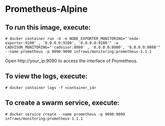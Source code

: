 # Prometheus-Alpine

## To run this image, execute:
```
# docker container run -d -e NODE_EXPORTER_MONITORING="'node-exporter:9100' , '0.0.0.0:9100', '0.0.0.0:9100'" -e CADVISOR_MONITORING="'cadvisor:8080' , '0.0.0.0:8080', '0.0.0.0:8080'" --name prometheus -p 9090:9090 infraws/monitoring:prometheus-1.1.1
```

Open http://your_ip:9090 to access the interface of Prometheus.

## To view the logs, execute:
```
# docker container logs -f <container_id>
```

## To create a swarm service, execute:
```
# docker service create --name prometheus -p 9090:9090 infraws/monitoring:prometheus-1.1.1
```
